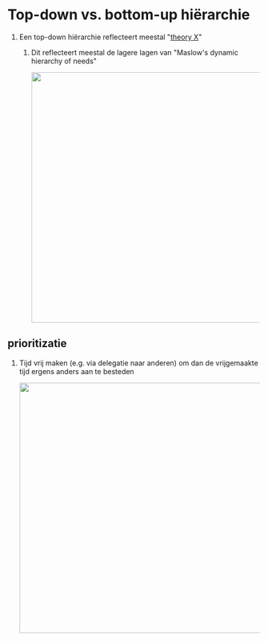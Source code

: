 # Top-down vs. bottom-up hiërarchie
1. Een top-down hiërarchie reflecteert meestal "[theory X](https://nl.wikipedia.org/wiki/Theorie_X_en_theorie_Y#Theorie_X)"
	1. Dit reflecteert meestal de lagere lagen van "Maslow's dynamic hierarchy of needs"

		<img src="https://upload.wikimedia.org/wikipedia/commons/a/ad/Expanded_Maslow%27s_Needs.webp" width="500" />

## prioritizatie
1. Tijd vrij maken (e.g. via delegatie naar anderen) om dan de vrijgemaakte tijd ergens anders aan te besteden

	<img src="https://www.artra.nl/wp-content/uploads/2020/10/coveys-time-management-matrix.jpg" width="500" />